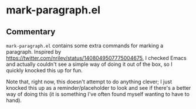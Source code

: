 # mark-paragraph.el

## Commentary

`mark-paragraph.el` contains some extra commands for marking a paragraph.
Inspired by https://twitter.com/nriley/status/1408049507775004675, I checked
Emacs and actually couldn't see a simple way of doing it out of the box, so
I quickly knocked this up for fun.

Note that, right now, this doesn't attempt to do anything clever; I just
knocked this up as a reminder/placeholder to look and see if there's a
better way of doing this (it is something I've often found myself wanting
to have to hand).

[//]: # (README.md ends here)

